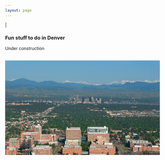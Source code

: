 ```yaml
---
layout: page
---
```

|

### Fun stuff to do in Denver   
Under construction

<br>
<img src="/img/anschutz-picture.jpeg" style="width:750px !important;height:308px !important;" />
<br>
